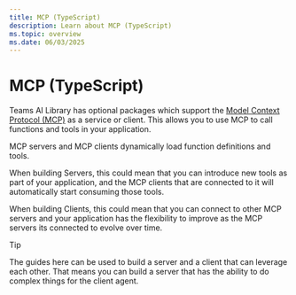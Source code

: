 ```yaml
---
title: MCP (TypeScript)
description: Learn about MCP (TypeScript)
ms.topic: overview
ms.date: 06/03/2025
---
```


# MCP (TypeScript)

Teams AI Library has optional packages which support the [Model Context Protocol (MCP)](https://modelcontextprotocol.io/introduction) as a service or client. This allows you to use MCP to call functions and tools in your application. 

MCP servers and MCP clients dynamically load function definitions and tools.

When building Servers, this could mean that you can introduce new tools as part of your application, and the MCP clients that are connected to it will automatically start consuming those tools.

When building Clients, this could mean that you can connect to other MCP servers and your application has the flexibility to improve as the MCP servers its connected to evolve over time.

> [!TIP]
> The guides here can be used to build a server and a client that can leverage each other. That means you can build a server that has the ability to do complex things for the client agent.